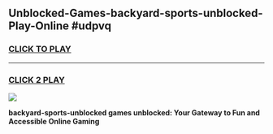 
## Unblocked-Games-backyard-sports-unblocked-Play-Online #udpvq
<h3>
<a href="https://news.freeplayer.one?title=backyard-sports-unblocked&ref=3">CLICK TO PLAY</a></h3>
<hr>

<h3>
<a href="https://news.freeplayer.one?title=backyard-sports-unblocked&ref=3">CLICK 2 PLAY</a>
  
</h3>

<a href="https://news.freeplayer.one?title=backyard-sports-unblocked&ref=3"><img src="https://clearcache.store/games.png"></a>


**backyard-sports-unblocked games unblocked: Your Gateway to Fun and Accessible Online Gaming**
